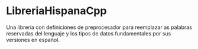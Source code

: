 # LibreriaHispanaCpp
Una librería con definiciones de preprocesador para reemplazar as palabras reservadas del lenguaje y los tipos de datos fundamentales por sus versiones en español.

